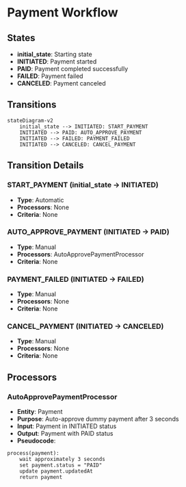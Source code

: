 # Payment Workflow

## States
- **initial_state**: Starting state
- **INITIATED**: Payment started
- **PAID**: Payment completed successfully
- **FAILED**: Payment failed
- **CANCELED**: Payment canceled

## Transitions

```mermaid
stateDiagram-v2
    initial_state --> INITIATED: START_PAYMENT
    INITIATED --> PAID: AUTO_APPROVE_PAYMENT
    INITIATED --> FAILED: PAYMENT_FAILED
    INITIATED --> CANCELED: CANCEL_PAYMENT
```

## Transition Details

### START_PAYMENT (initial_state → INITIATED)
- **Type**: Automatic
- **Processors**: None
- **Criteria**: None

### AUTO_APPROVE_PAYMENT (INITIATED → PAID)
- **Type**: Manual
- **Processors**: AutoApprovePaymentProcessor
- **Criteria**: None

### PAYMENT_FAILED (INITIATED → FAILED)
- **Type**: Manual
- **Processors**: None
- **Criteria**: None

### CANCEL_PAYMENT (INITIATED → CANCELED)
- **Type**: Manual
- **Processors**: None
- **Criteria**: None

## Processors

### AutoApprovePaymentProcessor
- **Entity**: Payment
- **Purpose**: Auto-approve dummy payment after 3 seconds
- **Input**: Payment in INITIATED status
- **Output**: Payment with PAID status
- **Pseudocode**:
```
process(payment):
    wait approximately 3 seconds
    set payment.status = "PAID"
    update payment.updatedAt
    return payment
```
